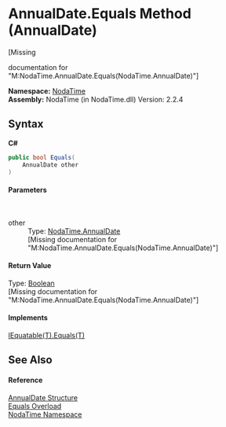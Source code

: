 # AnnualDate.Equals Method (AnnualDate)
 

\[Missing <summary> documentation for "M:NodaTime.AnnualDate.Equals(NodaTime.AnnualDate)"\]

**Namespace:**&nbsp;<a href="N_NodaTime">NodaTime</a><br />**Assembly:**&nbsp;NodaTime (in NodaTime.dll) Version: 2.2.4

## Syntax

**C#**<br />
``` C#
public bool Equals(
	AnnualDate other
)
```


#### Parameters
&nbsp;<dl><dt>other</dt><dd>Type: <a href="T_NodaTime_AnnualDate">NodaTime.AnnualDate</a><br />\[Missing <param name="other"/> documentation for "M:NodaTime.AnnualDate.Equals(NodaTime.AnnualDate)"\]</dd></dl>

#### Return Value
Type: <a href="http://msdn2.microsoft.com/en-us/library/a28wyd50" target="_blank">Boolean</a><br />\[Missing <returns> documentation for "M:NodaTime.AnnualDate.Equals(NodaTime.AnnualDate)"\]

#### Implements
<a href="http://msdn2.microsoft.com/en-us/library/ms131190" target="_blank">IEquatable(T).Equals(T)</a><br />

## See Also


#### Reference
<a href="T_NodaTime_AnnualDate">AnnualDate Structure</a><br /><a href="Overload_NodaTime_AnnualDate_Equals">Equals Overload</a><br /><a href="N_NodaTime">NodaTime Namespace</a><br />